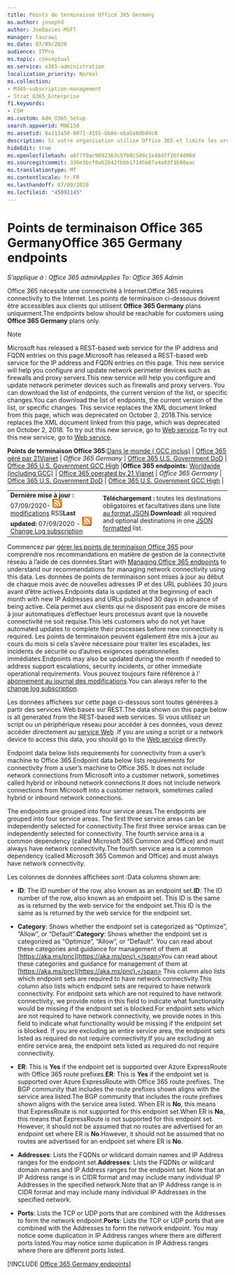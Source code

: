 ```yaml
---
title: Points de terminaison Office 365 Germany
ms.author: josephd
author: JoeDavies-MSFT
manager: laurawi
ms.date: 07/09/2020
audience: ITPro
ms.topic: conceptual
ms.service: o365-administration
localization_priority: Normal
ms.collection:
- M365-subscription-management
- Strat_O365_Enterprise
f1.keywords:
- CSH
ms.custom: Adm_O365_Setup
search.appverid: MOE150
ms.assetid: 8a113a50-0071-4155-bb8e-eba5a8dbd4c8
description: Si votre organisation utilise Office 365 et limite les ordinateurs de votre réseau à se connecter à Internet, vous trouverez ci-dessous les points de terminaison (noms de domaine complets, ports, URL et plages d’adresses IPv4 et IPv6) que vous devez inclure dans vos listes vertes de trafic sortant afin de vous assurer que vos ordinateurs peuvent utiliser correctement Office 365.
hideEdit: true
ms.openlocfilehash: a0f7f0ac9892363c5f60c509c1e48d7f16f4d96d
ms.sourcegitcommit: 338e3bcf0a62842fbbb17145b67a4a93f3b90aac
ms.translationtype: MT
ms.contentlocale: fr-FR
ms.lasthandoff: 07/09/2020
ms.locfileid: "45091145"
---
```

# <a name="office-365-germany-endpoints"></a><span data-ttu-id="66508-103">Points de terminaison Office 365 Germany</span><span class="sxs-lookup"><span data-stu-id="66508-103">Office 365 Germany endpoints</span></span>

 <span data-ttu-id="66508-104">*S’applique à : Office 365 admin*</span><span class="sxs-lookup"><span data-stu-id="66508-104">*Applies To: Office 365 Admin*</span></span>

<span data-ttu-id="66508-105">Office 365 nécessite une connectivité à Internet.</span><span class="sxs-lookup"><span data-stu-id="66508-105">Office 365 requires connectivity to the Internet.</span></span> <span data-ttu-id="66508-106">Les points de terminaison ci-dessous doivent être accessibles aux clients qui utilisent **Office 365 Germany** plans uniquement.</span><span class="sxs-lookup"><span data-stu-id="66508-106">The endpoints below should be reachable for customers using **Office 365 Germany** plans only.</span></span>
  
> [!NOTE]
> <span data-ttu-id="66508-107">Microsoft has released a REST-based web service for the IP address and FQDN entries on this page.</span><span class="sxs-lookup"><span data-stu-id="66508-107">Microsoft has released a REST-based web service for the IP address and FQDN entries on this page.</span></span> <span data-ttu-id="66508-108">This new service will help you configure and update network perimeter devices such as firewalls and proxy servers.</span><span class="sxs-lookup"><span data-stu-id="66508-108">This new service will help you configure and update network perimeter devices such as firewalls and proxy servers.</span></span> <span data-ttu-id="66508-109">You can download the list of endpoints, the current version of the list, or specific changes.</span><span class="sxs-lookup"><span data-stu-id="66508-109">You can download the list of endpoints, the current version of the list, or specific changes.</span></span> <span data-ttu-id="66508-110">This service replaces the XML document linked from this page, which was deprecated on October 2, 2018.</span><span class="sxs-lookup"><span data-stu-id="66508-110">This service replaces the XML document linked from this page, which was deprecated on October 2, 2018.</span></span> <span data-ttu-id="66508-111">To try out this new service, go to [Web service](office-365-ip-web-service.md).</span><span class="sxs-lookup"><span data-stu-id="66508-111">To try out this new service, go to [Web service](office-365-ip-web-service.md).</span></span>
 
 <span data-ttu-id="66508-112">**Points de terminaison Office 365:**[Dans le monde ( GCC inclus)](urls-and-ip-address-ranges.md)  | [Office 365 géré par 21Vianet](urls-and-ip-address-ranges-21vianet.md)  | *Office 365 Germany* | [Office 365 U.S. Government DoD](office-365-u-s-government-dod-endpoints.md) | [Office 365 U.S. Government GCC High](office-365-u-s-government-gcc-high-endpoints.md)  |</span><span class="sxs-lookup"><span data-stu-id="66508-112">**Office 365 endpoints:** [Worldwide (including GCC)](urls-and-ip-address-ranges.md)  | [Office 365 operated by 21 Vianet](urls-and-ip-address-ranges-21vianet.md)  | *Office 365 Germany* | [Office 365 U.S. Government DoD](office-365-u-s-government-dod-endpoints.md) | [Office 365 U.S. Government GCC High](office-365-u-s-government-gcc-high-endpoints.md)  |</span></span>
  
|||
|:-----|:-----|
|<span data-ttu-id="66508-113">**Dernière mise à jour :** 07/09/2020- ![ abonnement au journal des ](media/5dc6bb29-25db-4f44-9580-77c735492c4b.png) [modifications](https://endpoints.office.com/version/Germany?allversions=true&format=rss&clientrequestid=b10c5ed1-bad1-445f-b386-b919946339a7) RSS</span><span class="sxs-lookup"><span data-stu-id="66508-113">**Last updated:** 07/09/2020 - ![RSS](media/5dc6bb29-25db-4f44-9580-77c735492c4b.png) [Change Log subscription](https://endpoints.office.com/version/Germany?allversions=true&format=rss&clientrequestid=b10c5ed1-bad1-445f-b386-b919946339a7)</span></span> |<span data-ttu-id="66508-114">**Téléchargement :** toutes les destinations obligatoires et facultatives dans une liste [au format JSON](https://endpoints.office.com/endpoints/Germany?clientrequestid=b10c5ed1-bad1-445f-b386-b919946339a7).</span><span class="sxs-lookup"><span data-stu-id="66508-114">**Download:** all required and optional destinations in one [JSON formatted](https://endpoints.office.com/endpoints/Germany?clientrequestid=b10c5ed1-bad1-445f-b386-b919946339a7) list.</span></span>  <br/> |

<span data-ttu-id="66508-115">Commencez par [gérer les points de terminaison Office 365](managing-office-365-endpoints.md) pour comprendre nos recommandations en matière de gestion de la connectivité réseau à l’aide de ces données.</span><span class="sxs-lookup"><span data-stu-id="66508-115">Start with [Managing Office 365 endpoints](managing-office-365-endpoints.md) to understand our recommendations for managing network connectivity using this data.</span></span> <span data-ttu-id="66508-116">Les données de points de terminaison sont mises à jour au début de chaque mois avec de nouvelles adresses IP et des URL publiées 30 jours avant d’être actives.</span><span class="sxs-lookup"><span data-stu-id="66508-116">Endpoints data is updated at the beginning of each month with new IP Addresses and URLs published 30 days in advance of being active.</span></span> <span data-ttu-id="66508-117">Cela permet aux clients qui ne disposent pas encore de mises à jour automatiques d’effectuer leurs processus avant que la nouvelle connectivité ne soit requise.</span><span class="sxs-lookup"><span data-stu-id="66508-117">This lets customers who do not yet have automated updates to complete their processes before new connectivity is required.</span></span> <span data-ttu-id="66508-118">Les points de terminaison peuvent également être mis à jour au cours du mois si cela s’avère nécessaire pour traiter les escalades, les incidents de sécurité ou d’autres exigences opérationnelles immédiates.</span><span class="sxs-lookup"><span data-stu-id="66508-118">Endpoints may also be updated during the month if needed to address support escalations, security incidents, or other immediate operational requirements.</span></span> <span data-ttu-id="66508-119">Vous pouvez toujours faire référence à l' [abonnement au journal des modifications](https://endpoints.office.com/version/Germany?allversions=true&format=rss&clientrequestid=b10c5ed1-bad1-445f-b386-b919946339a7).</span><span class="sxs-lookup"><span data-stu-id="66508-119">You can always refer to the [change log subscription](https://endpoints.office.com/version/Germany?allversions=true&format=rss&clientrequestid=b10c5ed1-bad1-445f-b386-b919946339a7).</span></span>

<span data-ttu-id="66508-120">Les données affichées sur cette page ci-dessous sont toutes générées à partir des services Web basés sur REST.</span><span class="sxs-lookup"><span data-stu-id="66508-120">The data shown on this page below is all generated from the REST-based web services.</span></span> <span data-ttu-id="66508-121">Si vous utilisez un script ou un périphérique réseau pour accéder à ces données, vous devez accéder directement au [service Web](office-365-ip-web-service.md) .</span><span class="sxs-lookup"><span data-stu-id="66508-121">If you are using a script or a network device to access this data, you should go to the [Web service](office-365-ip-web-service.md) directly.</span></span>

<span data-ttu-id="66508-122">Endpoint data below lists requirements for connectivity from a user’s machine to Office 365.</span><span class="sxs-lookup"><span data-stu-id="66508-122">Endpoint data below lists requirements for connectivity from a user’s machine to Office 365.</span></span> <span data-ttu-id="66508-123">It does not include network connections from Microsoft into a customer network, sometimes called hybrid or inbound network connections.</span><span class="sxs-lookup"><span data-stu-id="66508-123">It does not include network connections from Microsoft into a customer network, sometimes called hybrid or inbound network connections.</span></span>

<span data-ttu-id="66508-124">The endpoints are grouped into four service areas.</span><span class="sxs-lookup"><span data-stu-id="66508-124">The endpoints are grouped into four service areas.</span></span> <span data-ttu-id="66508-125">The first three service areas can be independently selected for connectivity.</span><span class="sxs-lookup"><span data-stu-id="66508-125">The first three service areas can be independently selected for connectivity.</span></span> <span data-ttu-id="66508-126">The fourth service area is a common dependency (called Microsoft 365 Common and Office) and must always have network connectivity.</span><span class="sxs-lookup"><span data-stu-id="66508-126">The fourth service area is a common dependency (called Microsoft 365 Common and Office) and must always have network connectivity.</span></span>

<span data-ttu-id="66508-127">Les colonnes de données affichées sont :</span><span class="sxs-lookup"><span data-stu-id="66508-127">Data columns shown are:</span></span>

- <span data-ttu-id="66508-128">**ID**: The ID number of the row, also known as an endpoint set.</span><span class="sxs-lookup"><span data-stu-id="66508-128">**ID**: The ID number of the row, also known as an endpoint set.</span></span> <span data-ttu-id="66508-129">This ID is the same as is returned by the web service for the endpoint set.</span><span class="sxs-lookup"><span data-stu-id="66508-129">This ID is the same as is returned by the web service for the endpoint set.</span></span>

- <span data-ttu-id="66508-130">**Category**: Shows whether the endpoint set is categorized as “Optimize”, “Allow”, or “Default”.</span><span class="sxs-lookup"><span data-stu-id="66508-130">**Category**: Shows whether the endpoint set is categorized as “Optimize”, “Allow”, or “Default”.</span></span> <span data-ttu-id="66508-131">You can read about these categories and guidance for management of them at [https://aka.ms/pnc](https://aka.ms/pnc).</span><span class="sxs-lookup"><span data-stu-id="66508-131">You can read about these categories and guidance for management of them at [https://aka.ms/pnc](https://aka.ms/pnc).</span></span> <span data-ttu-id="66508-132">This column also lists which endpoint sets are required to have network connectivity.</span><span class="sxs-lookup"><span data-stu-id="66508-132">This column also lists which endpoint sets are required to have network connectivity.</span></span> <span data-ttu-id="66508-133">For endpoint sets which are not required to have network connectivity, we provide notes in this field to indicate what functionality would be missing if the endpoint set is blocked.</span><span class="sxs-lookup"><span data-stu-id="66508-133">For endpoint sets which are not required to have network connectivity, we provide notes in this field to indicate what functionality would be missing if the endpoint set is blocked.</span></span> <span data-ttu-id="66508-134">If you are excluding an entire service area, the endpoint sets listed as required do not require connectivity.</span><span class="sxs-lookup"><span data-stu-id="66508-134">If you are excluding an entire service area, the endpoint sets listed as required do not require connectivity.</span></span>

- <span data-ttu-id="66508-135">**ER**: This is **Yes** if the endpoint set is supported over Azure ExpressRoute with Office 365 route prefixes.</span><span class="sxs-lookup"><span data-stu-id="66508-135">**ER**: This is **Yes** if the endpoint set is supported over Azure ExpressRoute with Office 365 route prefixes.</span></span> <span data-ttu-id="66508-136">The BGP community that includes the route prefixes shown aligns with the service area listed.</span><span class="sxs-lookup"><span data-stu-id="66508-136">The BGP community that includes the route prefixes shown aligns with the service area listed.</span></span> <span data-ttu-id="66508-137">When ER is **No**, this means that ExpressRoute is not supported for this endpoint set.</span><span class="sxs-lookup"><span data-stu-id="66508-137">When ER is **No**, this means that ExpressRoute is not supported for this endpoint set.</span></span> <span data-ttu-id="66508-138">However, it should not be assumed that no routes are advertised for an endpoint set where ER is **No**.</span><span class="sxs-lookup"><span data-stu-id="66508-138">However, it should not be assumed that no routes are advertised for an endpoint set where ER is **No**.</span></span>

- <span data-ttu-id="66508-139">**Addresses**: Lists the FQDNs or wildcard domain names and IP Address ranges for the endpoint set.</span><span class="sxs-lookup"><span data-stu-id="66508-139">**Addresses**: Lists the FQDNs or wildcard domain names and IP Address ranges for the endpoint set.</span></span> <span data-ttu-id="66508-140">Note that an IP Address range is in CIDR format and may include many individual IP Addresses in the specified network.</span><span class="sxs-lookup"><span data-stu-id="66508-140">Note that an IP Address range is in CIDR format and may include many individual IP Addresses in the specified network.</span></span>
 
- <span data-ttu-id="66508-141">**Ports**: Lists the TCP or UDP ports that are combined with the Addresses to form the network endpoint.</span><span class="sxs-lookup"><span data-stu-id="66508-141">**Ports**: Lists the TCP or UDP ports that are combined with the Addresses to form the network endpoint.</span></span> <span data-ttu-id="66508-142">You may notice some duplication in IP Address ranges where there are different ports listed.</span><span class="sxs-lookup"><span data-stu-id="66508-142">You may notice some duplication in IP Address ranges where there are different ports listed.</span></span>

[!INCLUDE [Office 365 Germany endpoints](./includes/office-365-germany-endpoints.md)]

 

